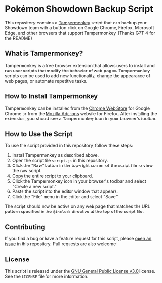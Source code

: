 # Pokémon Showdown Backup Script

This repository contains a [Tampermonkey](https://www.tampermonkey.net/) script that can backup your Showdown team with a button click on Google Chrome, Firefox, Microsoft Edge, and other browsers that support Tampermonkey. (Thanks GPT 4 for the README)

## What is Tampermonkey?

Tampermonkey is a free browser extension that allows users to install and run user scripts that modify the behavior of web pages. Tampermonkey scripts can be used to add new functionality, change the appearance of web pages, or automate repetitive tasks.

## How to Install Tampermonkey

Tampermonkey can be installed from the [Chrome Web Store](https://chrome.google.com/webstore/detail/tampermonkey/dhdgffkkebhmkfjojejmpbldmpobfkfo) for Google Chrome or from the [Mozilla Add-ons](https://addons.mozilla.org/en-US/firefox/addon/tampermonkey/) website for Firefox. After installing the extension, you should see a Tampermonkey icon in your browser's toolbar.

## How to Use the Script

To use the script provided in this repository, follow these steps:

1. Install Tampermonkey as described above.
2. Open the script file `script.js` in this repository.
3. Click the "Raw" button in the top-right corner of the script file to view the raw script.
4. Copy the entire script to your clipboard.
5. Click the Tampermonkey icon in your browser's toolbar and select "Create a new script."
6. Paste the script into the editor window that appears.
7. Click the "File" menu in the editor and select "Save."

The script should now be active on any web page that matches the URL pattern specified in the `@include` directive at the top of the script file.

## Contributing

If you find a bug or have a feature request for this script, please [open an issue](https://github.com/FullLifeGames/ShowdownBackup/issues) in this repository. Pull requests are also welcome!

## License

This script is released under the [GNU General Public License v3.0](https://opensource.org/licenses/GPL-3.0) license. See the `LICENSE` file for more information.
